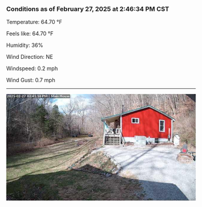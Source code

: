 ### Conditions as of February 27, 2025 at 2:46:34 PM CST 

Temperature: 64.70 &deg;F

Feels like: 64.70 &deg;F

Humidity: 36%

Wind Direction: NE

Windspeed: 0.2 mph

Wind Gust: 0.7 mph

---

<img src="./images/latest.jpeg"/>

